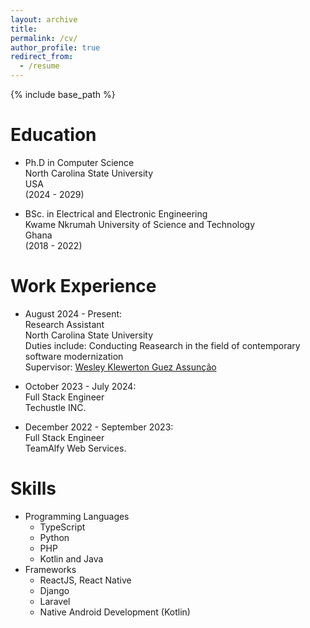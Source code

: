 ```yaml
---
layout: archive
title: 
permalink: /cv/
author_profile: true
redirect_from:
  - /resume
---
```


{% include base_path %}

Education
======
* Ph.D in Computer Science  
  North Carolina State University  
  USA  
  (2024 - 2029)

* BSc. in Electrical and Electronic Engineering  
  Kwame Nkrumah University of Science and Technology  
  Ghana  
  (2018 - 2022)


Work Experience
======
* August 2024 - Present:  
  Research Assistant  
  North Carolina State University  
  Duties include: Conducting Reasearch in the field of contemporary software modernization  
  Supervisor: [Wesley Klewerton Guez Assunção](https://wesleyklewerton.github.io/teaching.html)
 

* October 2023 - July 2024:  
  Full Stack Engineer  
  Techustle INC.


* December 2022 - September 2023:  
  Full Stack Engineer  
  TeamAlfy Web Services.  

  
Skills
======
* Programming Languages
  * TypeScript
  * Python
  * PHP
  * Kotlin and Java
* Frameworks
  * ReactJS, React Native
  * Django
  * Laravel
  * Native Android Development (Kotlin)

<!-- Publications
======
  <ul>{% for post in site.publications reversed %}
    {% include archive-single-cv.html %}
  {% endfor %}</ul>
  
Talks
======
  <ul>{% for post in site.talks reversed %}
    {% include archive-single-talk-cv.html  %}
  {% endfor %}</ul>
  
Teaching
======
  <ul>{% for post in site.teaching reversed %}
    {% include archive-single-cv.html %}
  {% endfor %}</ul>
  
Service and leadership
======
* Currently signed in to 43 different slack teams
 -->